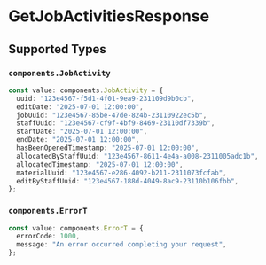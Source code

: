 # GetJobActivitiesResponse


## Supported Types

### `components.JobActivity`

```typescript
const value: components.JobActivity = {
  uuid: "123e4567-f5d1-4f01-9ea9-231109d9b0cb",
  editDate: "2025-07-01 12:00:00",
  jobUuid: "123e4567-85be-47de-824b-23110922ec5b",
  staffUuid: "123e4567-cf9f-4bf9-8469-23110df7339b",
  startDate: "2025-07-01 12:00:00",
  endDate: "2025-07-01 12:00:00",
  hasBeenOpenedTimestamp: "2025-07-01 12:00:00",
  allocatedByStaffUuid: "123e4567-8611-4e4a-a008-2311005adc1b",
  allocatedTimestamp: "2025-07-01 12:00:00",
  materialUuid: "123e4567-e286-4092-b211-2311073fcfab",
  editByStaffUuid: "123e4567-188d-4049-8ac9-23110b106fbb",
};
```

### `components.ErrorT`

```typescript
const value: components.ErrorT = {
  errorCode: 1000,
  message: "An error occurred completing your request",
};
```

